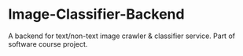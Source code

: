 # Image-Classifier-Backend
A backend for text/non-text image crawler &amp; classifier service. Part of software course project. 
